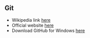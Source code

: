 ## Git

* Wikipedia link [here](http://en.wikipedia.org/wiki/Git_(software))
* Official website [here](http://git-scm.com/)
* Download GitHub for Windows [here](http://windows.github.com/)

